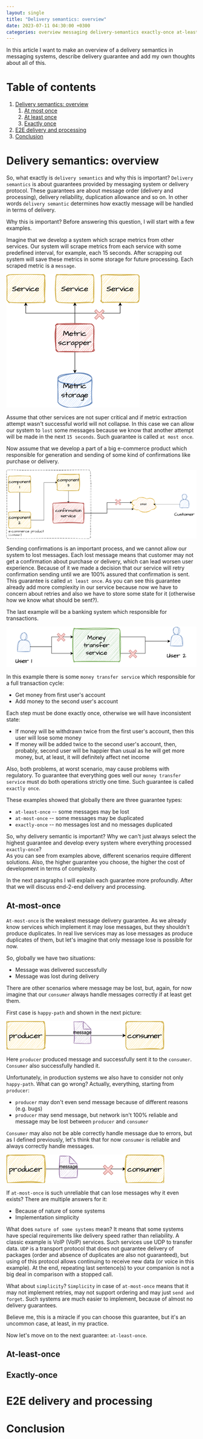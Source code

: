 ```yaml
---
layout: single
title: "Delivery semantics: overview"
date: 2023-07-11 04:30:00 +0300
categories: overview messaging delivery-semantics exactly-once at-least-once at-most-once
---
```


In this article I want to make an overview of a delivery semantics in messaging systems, describe delivery guarantee and
add my own thoughts about all of this.

# Table of contents
1. [Delivery semantics: overview](#delivery-semantics-overview)
   1. [At most once](#at-most-once)
   2. [At least once](#at-least-once)
   3. [Exactly once](#exactly-once)
2. [E2E delivery and processing](#e2e-delivery-and-processing)
3. [Conclusion](#conclusion)

# Delivery semantics: overview <a name="delivery-semantics-overview"></a>
So, what exactly is `delivery semantics` and why this is important? `Delivery semantics` is about guarantees provided by messaging system or delivery protocol.
These guarantees are about message order (delivery and processing), delivery reliability, duplication allowance and so on. In other words `delivery semantic` determines how exactly message will be handled in terms of delivery. 

Why this is important? Before answering this question, I will start with a few examples. 

Imagine that we develop a system which scrape metrics from other services.
Our system will scrape metrics from each service with some predefined interval, for example, each 15 seconds. After scrapping out system will save these metrics in some storage for future processing.
Each scraped metric is a `message`.

![metrics scrapper example](/assets/images/2023/delivery-semantics/at-most-once-example.png)

Assume that other services are not super critical and if metric extraction attempt wasn't successful world will not collapse. 
In this case we can allow our system to `lost` some messages because we know that another attempt will be made in the next `15 seconds`. 
Such guarantee is called `at most once`.

Now assume that we develop a part of a big e-commerce product which responsible for generation and sending of some kind of confirmations like purchase or delivery.

![confirmation service example](/assets/images/2023/delivery-semantics/at-least-once-example.png)

Sending confirmations is an important process, and we cannot allow our system to lost messages. Each lost message means that customer may not get a confirmation about purchase or delivery, which can lead worsen user experience.
Because of it we made a decision that our service will retry confirmation sending until we are 100% assured that confirmation is sent.  
This guarantee is called `at least once`. As you can see this guarantee already add more complexity in our service because now we have to concern about retries and also we have to store some state for it (otherwise how we know what should be sent?).

The last example will be a banking system which responsible for transactions.

![confirmation service example](/assets/images/2023/delivery-semantics/exactly-once-example.png)

In this example there is some `money transfer service` which responsible for a full transaction cycle:
- Get money from first user's account
- Add money to the second user's account

Each step must be done exactly once, otherwise we will have inconsistent state:
- If money will be withdrawn twice from the first user's account, then this user will lose some money
- If money will be added twice to the second user's account, then, probably, second user will be happier than usual as he will get more money, but, at least, it will definitely affect net income

Also, both problems, at worst scenario, may cause problems with regulatory.
To guarantee that everything goes well our `money transfer service` must do both operations strictly one time. Such guarantee is called `exactly once`.

These examples showed that globally there are three guarantee types:
- `at-least-once` -- some messages may be lost
- `at-most-once` -- some messages may be duplicated
- `exactly-once` -- no messages lost and no messages duplicated

So, why delivery semantic is important? Why we can't just always select the highest guarantee and develop every system where everything processed `exactly-once`?  
As you can see from examples above, different scenarios require different solutions. Also, the higher guarantee you choose, the higher the cost of development in terms of complexity.

In the next paragraphs I will explain each guarantee more profoundly. After that we will discuss end-2-end delivery and processing.

## At-most-once <a name="at-most-once"></a>
`At-most-once` is the weakest message delivery guarantee. As we already know services which implement it may lose messages, but they shouldn't produce duplicates.
In real live services may as lose messages as produce duplicates of them, but let's imagine that only message lose is possible for now.

So, globally we have two situations:
- Message was delivered successfully
- Message was lost during delivery

There are other scenarios where message may be lost, but, again, for now imagine that our `consumer` always handle messages correctly if at least get them.

First case is `happy-path` and shown in the next picture:

![confirmation service example](/assets/images/2023/delivery-semantics/at-most-once-part-1.png)

Here `producer` produced message and successfully sent it to the `consumer`. `Consumer` also successfully handled it.

Unfortunately, in production systems we also have to consider not only `happy-path`. What can go wrong?
Actually, everything, starting from `producer`:
- `producer` may don't even send message because of different reasons (e.g. bugs)
- `producer` may send message, but network isn't 100% reliable and message may be lost between `producer` and `consumer`

`Consumer` may also not be able correctly handle message due to errors, but as I defined previously, let's think that for now `consumer` is reliable and always correctly handle messages.

![confirmation service example](/assets/images/2023/delivery-semantics/at-most-once-part-2.png)

If `at-most-once` is such unreliable that can lose messages why it even exists? 
There are multiple answers for it:
- Because of nature of some systems
- Implementation simplicity

What does `nature of some systems` mean? It means that some systems have special requirements like delivery speed rather than reliability.
A classic example is VoIP (VoIP) services. Such services use UDP to transfer data. `UDP` is a transport protocol that does not guarantee
delivery of packages (order and absence of duplicates are also not guaranteed), but using of this protocol allows continuing to receive new data (or voice in this example). 
At the end, repeating last sentence(s) to your companion is not a big deal in comparison with a stopped call.

What about `simplicity`? `Simplicity` in case of `at-most-once` means that it may not implement retries, may not support ordering and may just `send and forget`. 
Such systems are much easier to implement, because of almost no delivery guarantees.

Believe me, this is a miracle if you can choose this guarantee, but it's an uncommon case, at least, in my practice.

Now let's move on to the next guarantee: `at-least-once`.

## At-least-once <a name="at-least-once"></a>

## Exactly-once <a name="exactly-once"></a>

# E2E delivery and processing <a name="e2e-delivery-and-processing"></a>

# Conclusion <a name="conclusion"></a>